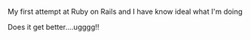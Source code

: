 My first attempt at Ruby on Rails and I have know ideal what I'm doing

Does it get better....ugggg!!
